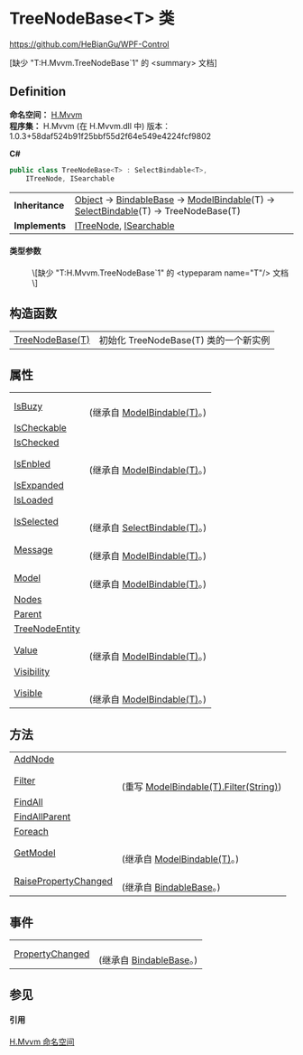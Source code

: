 # TreeNodeBase&lt;T&gt; 类
https://github.com/HeBianGu/WPF-Control

\[缺少 "T:H.Mvvm.TreeNodeBase`1" 的 &lt;summary&gt; 文档\]



## Definition
**命名空间：** <a href="2171cdff-f9c4-6682-6b3e-a29f9cee4c25">H.Mvvm</a>  
**程序集：** H.Mvvm (在 H.Mvvm.dll 中) 版本：1.0.3+58daf524b91f25bbf55d2f64e549e4224fcf9802

**C#**
``` C#
public class TreeNodeBase<T> : SelectBindable<T>, 
	ITreeNode, ISearchable

```

<table><tr><td><strong>Inheritance</strong></td><td><a href="https://learn.microsoft.com/dotnet/api/system.object" target="_blank" rel="noopener noreferrer">Object</a>  →  <a href="360d8001-5c49-3ab8-4aca-1d47bb7fdebe">BindableBase</a>  →  <a href="f92c916b-6a77-1921-9c34-91d28fec7669">ModelBindable</a>(T)  →  <a href="07ec2c29-821d-b435-98d3-9a75712b06f1">SelectBindable</a>(T)  →  TreeNodeBase(T)</td></tr>
<tr><td><strong>Implements</strong></td><td><a href="2ac89908-d0d3-c9b2-99e3-9cbaec638cb7">ITreeNode</a>, <a href="55cd3a4b-a2a2-e89f-5344-46b4327c5fb3">ISearchable</a></td></tr>
</table>



#### 类型参数
<dl><dt /><dd>\[缺少 "T:H.Mvvm.TreeNodeBase`1" 的 &lt;typeparam name="T"/&gt; 文档\]</dd></dl>

## 构造函数
<table>
<tr>
<td><a href="b4ebc823-3633-af4f-a48a-56a7c576f138">TreeNodeBase(T)</a></td>
<td>初始化 TreeNodeBase(T) 类的一个新实例</td></tr>
</table>

## 属性
<table>
<tr>
<td><a href="01502e84-af78-33ab-50fd-7ef383605f6a">IsBuzy</a></td>
<td><br />(继承自 <a href="f92c916b-6a77-1921-9c34-91d28fec7669">ModelBindable(T)</a>。)</td></tr>
<tr>
<td><a href="6bdf42c0-0b28-001f-0dd6-33995567e98f">IsCheckable</a></td>
<td> </td></tr>
<tr>
<td><a href="0e130fb8-ed05-456b-3848-c053b22720e2">IsChecked</a></td>
<td> </td></tr>
<tr>
<td><a href="5b71b873-1c1c-a05f-f7a4-ed50c3c8390d">IsEnbled</a></td>
<td><br />(继承自 <a href="f92c916b-6a77-1921-9c34-91d28fec7669">ModelBindable(T)</a>。)</td></tr>
<tr>
<td><a href="c99744e0-7b43-c7e0-ecfb-ddbdc3fff43c">IsExpanded</a></td>
<td> </td></tr>
<tr>
<td><a href="99f03e47-b541-906d-d744-be1d266e4d85">IsLoaded</a></td>
<td> </td></tr>
<tr>
<td><a href="0fc15981-b3d3-e0c4-998c-9592e73ff584">IsSelected</a></td>
<td><br />(继承自 <a href="07ec2c29-821d-b435-98d3-9a75712b06f1">SelectBindable(T)</a>。)</td></tr>
<tr>
<td><a href="7637bc50-ba2b-c07d-2727-97c21c6279f4">Message</a></td>
<td><br />(继承自 <a href="f92c916b-6a77-1921-9c34-91d28fec7669">ModelBindable(T)</a>。)</td></tr>
<tr>
<td><a href="b8bb5eea-96eb-8f6a-8b92-27144772cd14">Model</a></td>
<td><br />(继承自 <a href="f92c916b-6a77-1921-9c34-91d28fec7669">ModelBindable(T)</a>。)</td></tr>
<tr>
<td><a href="3274b216-d7ef-1d74-2740-57e7cd961764">Nodes</a></td>
<td> </td></tr>
<tr>
<td><a href="9ebc8719-ca05-9ec1-7848-ad86c802a301">Parent</a></td>
<td> </td></tr>
<tr>
<td><a href="434d64fc-9675-ba56-7cb0-eab37d772fb0">TreeNodeEntity</a></td>
<td> </td></tr>
<tr>
<td><a href="0be6392b-dc1d-7ab7-b55b-548c45c31c2d">Value</a></td>
<td><br />(继承自 <a href="f92c916b-6a77-1921-9c34-91d28fec7669">ModelBindable(T)</a>。)</td></tr>
<tr>
<td><a href="9ddd6bef-c04a-2c65-c834-c18450f25a62">Visibility</a></td>
<td> </td></tr>
<tr>
<td><a href="0c19101d-7d18-96c7-146d-f62f14b5f544">Visible</a></td>
<td><br />(继承自 <a href="f92c916b-6a77-1921-9c34-91d28fec7669">ModelBindable(T)</a>。)</td></tr>
</table>

## 方法
<table>
<tr>
<td><a href="da9836d4-4c46-5cd3-ea35-ea4526d801de">AddNode</a></td>
<td> </td></tr>
<tr>
<td><a href="40fb9d4c-4926-f6ee-cb09-1dd1f3023924">Filter</a></td>
<td><br />(重写 <a href="e9d93c36-d2b3-cea4-3ee1-56760a1578a3">ModelBindable(T).Filter(String)</a>)</td></tr>
<tr>
<td><a href="4e251328-0794-8c80-9d2e-5b7d819371a2">FindAll</a></td>
<td> </td></tr>
<tr>
<td><a href="99ce1d0e-42f3-9752-8bc9-0041cde3bba0">FindAllParent</a></td>
<td> </td></tr>
<tr>
<td><a href="8fde69e1-2ae9-152c-acd4-b4c346a917fe">Foreach</a></td>
<td> </td></tr>
<tr>
<td><a href="bfee8642-0e17-fde5-7cf7-4443562182e6">GetModel</a></td>
<td><br />(继承自 <a href="f92c916b-6a77-1921-9c34-91d28fec7669">ModelBindable(T)</a>。)</td></tr>
<tr>
<td><a href="a8f427ea-ac92-e56e-c7b8-b2cdeef36028">RaisePropertyChanged</a></td>
<td><br />(继承自 <a href="360d8001-5c49-3ab8-4aca-1d47bb7fdebe">BindableBase</a>。)</td></tr>
</table>

## 事件
<table>
<tr>
<td><a href="bd7ae655-1278-f2bf-6f7c-43023ee1c861">PropertyChanged</a></td>
<td><br />(继承自 <a href="360d8001-5c49-3ab8-4aca-1d47bb7fdebe">BindableBase</a>。)</td></tr>
</table>

## 参见


#### 引用
<a href="2171cdff-f9c4-6682-6b3e-a29f9cee4c25">H.Mvvm 命名空间</a>  
